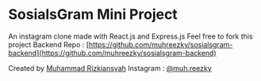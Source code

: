 # SosialsGram Mini Project

An instagram clone made with React.js and Express.js
Feel free to fork this project
Backend Repo : [https://github.com/muhreezky/sosialsgram-backend](https://github.com/muhreezky/sosialsgram-backend)

Created by [Muhammad Rizkiansyah](https://muhreezky.my.id)
Instagram : [@muh.reezky](https://instagram.com/muh.reezky)
